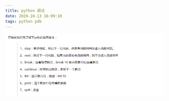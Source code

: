 ```yaml
---
title: python 调试
date: 2020-10-13 16:09:10
tags: python pdb
---
```


![](python-调试/Snipaste_2020-10-13_16-09-47.png)